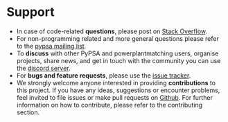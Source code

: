 # Support

* In case of code-related **questions**, please post on [Stack Overflow](https://stackoverflow.com/questions/tagged/pypsa).
* For non-programming related and more general questions please refer to the [pypsa mailing list](https://groups.google.com/group/pypsa).
* To **discuss** with other PyPSA and powerplantmatching users, organise projects, share news, and get in touch with the community you can use the [discord server](https://discord.gg/JTdvaEBb).
* For **bugs and feature requests**, please use the [issue tracker](https://github.com/PyPSA/powerplantmatching/issues).
* We strongly welcome anyone interested in providing **contributions** to this project. If you have any ideas, suggestions or encounter problems, feel invited to file issues or make pull requests on [Github](https://github.com/PyPSA/powerplantmatching). For further information on how to contribute, please refer to the contributing section.
